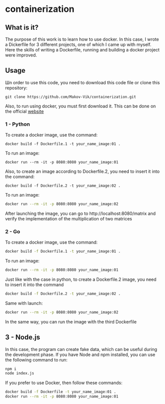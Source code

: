 # containerization

## What is it?
The purpose of this work is to learn how to use docker. In this case, I wrote a Dickerfile for 3 different projects, one of which I came up with myself. Here the skills of writing a Dockerfile, running and building a docker project were improved.

## Usage
Шn order to use this code, you need to download this code file or clone this repository:
```
git clone https://github.com/Makov-Vik/containerization.git
```

Also, to run using docker, you must first download it. This can be done on the official [website][1]

### 1 - Python
To create a docker image, use the command:
```
docker build -f Dockerfile.1 -t your_name_image:01 .
```

To run an image:
```
docker run --rm -it -p 8080:8080 your_name_image:01
```

Also, to create an image according to Dockerfile.2, you need to insert it into the command:
```
docker build -f Dockerfile.2 -t your_name_image:02 .
```

To run an image:
```bash
docker run --rm -it -p 8080:8080 your_name_image:02
```

After launching the image, you can go to http://localhost:8080/matrix and verify the implementation of the multiplication of two matrices

### 2 - Go

To create a docker image, use the command:
```bash
docker build -f Dockerfile.1 -t your_name_image:01 .
```

To run an image:
```bash
docker run --rm -it -p 8080:8080 your_name_image:01
```

Just like with the case in python, to create a Dockerfile.2 image, you need to insert it into the command
```bash
docker build -f Dockerfile.2 -t your_name_image:02 .
```
Same with launch:
```bash
docker run --rm -it -p 8080:8080 your_name_image:02
```

In the same way, you can run the image with the third Dockerfile

## 3 - Node.js
In this case, the program can create fake data, which can be useful during the development phase.
If you have Node and npm installed, you can use the following command to run:
```bash
npm i 
node index.js
```

If you prefer to use Docker, then follow these commands:
```bash
docker build -f Dockerfile -t your_name_image:01 .
docker run --rm -it -p 8080:8080 your_name_image:01
```


[1]: https://www.docker.com/products/docker-desktop/